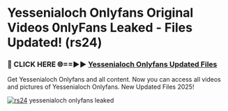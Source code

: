 # Yessenialoch Onlyfans Original Videos 0nlyFans Leaked - Files Updated! (rs24)

<h3>🔴 CLICK HERE 🌐==►► <a href="https://tinyurl.com/3hn5wdd3" rel="nofollow">Yessenialoch Onlyfans Updated Files</a></h3>

Get Yessenialoch Onlyfans and all content. Now you can access all videos and pictures of Yessenialoch Onlyfans. New Updated Files 2025!

[![rs24](https://i.imgur.com/4HnBqBT.gif)](https://tinyurl.com/3hn5wdd3)
yessenialoch onlyfans leaked